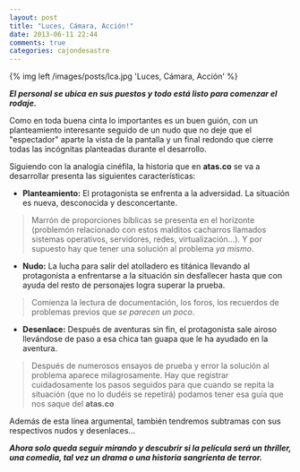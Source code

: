 ```yaml
---
layout: post
title: "Luces, Cámara, Acción!"
date: 2013-06-11 22:44
comments: true
categories: cajondesastre 
---
```


 {% img left /images/posts/lca.jpg 'Luces, Cámara, Acción' %}
  
***El personal se ubica en sus puestos y todo está listo para comenzar el rodaje.***

Como en toda buena cinta lo importantes es un buen guión, con un planteamiento interesante seguido de un nudo que no deje que el "espectador" aparte la vista de la pantalla y un final redondo que cierre todas las incógnitas planteadas durante el desarrollo.

<!-- more -->

Siguiendo con la analogía cinéfila, la historia que en  **atas.co** se va a desarrollar presenta las siguientes características:

+ **Planteamiento:** El protagonista se enfrenta a la adversidad. La situación es nueva, desconocida y desconcertante. 
> Marrón de proporciones bíblicas se presenta en el horizonte (problemón relacionado con estos malditos cacharros llamados sistemas operativos, servidores, redes, virtualización…). Y por supuesto hay que tener una solución al problema *ya mismo*.

+ **Nudo:** La lucha para salir del atolladero es titánica llevando al protagonista a enfrentarse a la situación sin desfallecer hasta que con ayuda del resto de personajes logra superar la prueba.
> Comienza la lectura de documentación, los foros, los recuerdos de problemas previos que *se parecen un poco*.

+ **Desenlace:** Después de aventuras sin fin, el protagonista sale airoso llevándose de paso a esa chica tan guapa que le ha ayudado en la aventura.
> Después de numerosos ensayos de prueba y error la solución al problema aparece milagrosamente. Hay que registrar cuidadosamente los pasos seguidos para que cuando se repita la situación (que no lo dudéis se repetirá) podamos tener esa guía que nos saque del **atas.co** 
 
Además de esta línea argumental, también tendremos subtramas con sus respectivos nudos y desenlaces...

***Ahora solo queda seguir mirando y descubrir si la película será un thriller, una comedia, tal vez un drama o una historia sangrienta de terror.***

